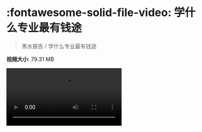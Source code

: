 # :fontawesome-solid-file-video: 学什么专业最有钱途

> 黑水报告 / 学什么专业最有钱途

**视频大小**: 79.31 MB

<div class="video"><video src="https://file.hsyhx.top/archive/黑水报告/学什么专业最有钱途.mp4" controls preload>🤔 您的浏览器不支持 video 标签</video></div>